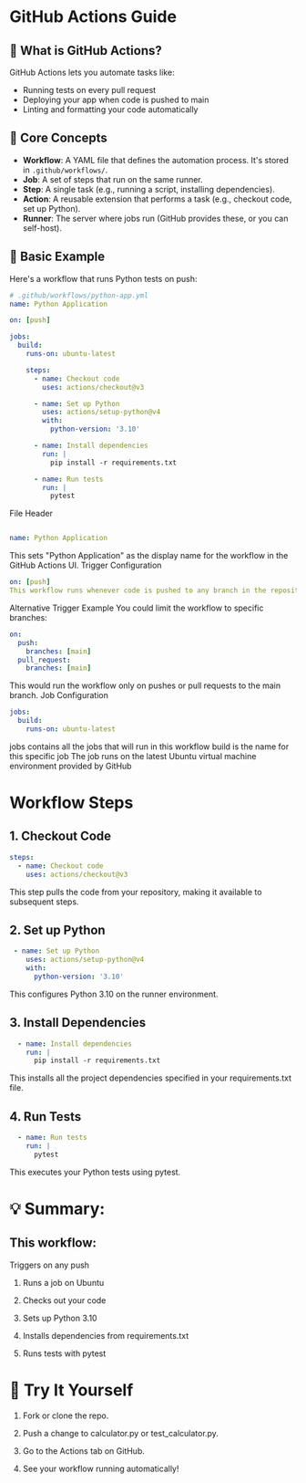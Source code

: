 # GitHub Actions Guide

## 🔧 What is GitHub Actions?
GitHub Actions lets you automate tasks like:
- Running tests on every pull request
- Deploying your app when code is pushed to main
- Linting and formatting your code automatically

## 🧠 Core Concepts
- **Workflow**: A YAML file that defines the automation process. It's stored in `.github/workflows/`.
- **Job**: A set of steps that run on the same runner.
- **Step**: A single task (e.g., running a script, installing dependencies).
- **Action**: A reusable extension that performs a task (e.g., checkout code, set up Python).
- **Runner**: The server where jobs run (GitHub provides these, or you can self-host).

## 🚀 Basic Example
Here's a workflow that runs Python tests on push:

```yaml
# .github/workflows/python-app.yml
name: Python Application

on: [push]

jobs:
  build:
    runs-on: ubuntu-latest

    steps:
      - name: Checkout code
        uses: actions/checkout@v3

      - name: Set up Python
        uses: actions/setup-python@v4
        with:
          python-version: '3.10'

      - name: Install dependencies
        run: |
          pip install -r requirements.txt

      - name: Run tests
        run: |
          pytest
```

File Header
```yaml

name: Python Application
```
This sets "Python Application" as the display name for the workflow in the GitHub Actions UI.
Trigger Configuration
```yaml
on: [push]
This workflow runs whenever code is pushed to any branch in the repository.
```
Alternative Trigger Example
You could limit the workflow to specific branches:
```yaml
on:
  push:
    branches: [main]
  pull_request:
    branches: [main]
```
This would run the workflow only on pushes or pull requests to the main branch.
Job Configuration
```yaml
jobs:
  build:
    runs-on: ubuntu-latest
```
jobs contains all the jobs that will run in this workflow
build is the name for this specific job
The job runs on the latest Ubuntu virtual machine environment provided by GitHub

# Workflow Steps
## 1. Checkout Code
```yaml
steps:
  - name: Checkout code
    uses: actions/checkout@v3
```
This step pulls the code from your repository, making it available to subsequent steps.
## 2. Set up Python
```yaml
 - name: Set up Python
    uses: actions/setup-python@v4
    with:
      python-version: '3.10'
```
This configures Python 3.10 on the runner environment.
## 3. Install Dependencies
```yaml
  - name: Install dependencies
    run: |
      pip install -r requirements.txt
```
This installs all the project dependencies specified in your requirements.txt file.
## 4. Run Tests
```yaml
  - name: Run tests
    run: |
      pytest
```
This executes your Python tests using pytest.

# 💡 Summary:
## This workflow:

Triggers on any push

1. Runs a job on Ubuntu

2. Checks out your code

3. Sets up Python 3.10

4. Installs dependencies from requirements.txt

5. Runs tests with pytest

# 🏁 Try It Yourself
1. Fork or clone the repo.

2. Push a change to calculator.py or test_calculator.py.

3. Go to the Actions tab on GitHub.

4. See your workflow running automatically!

